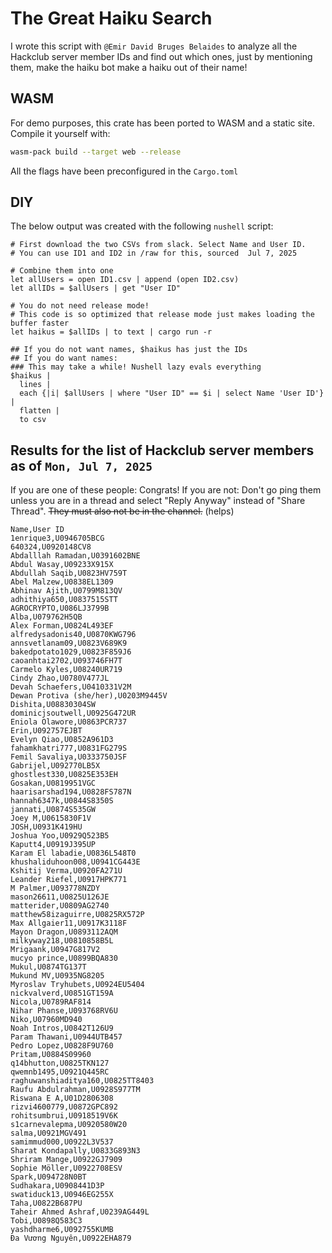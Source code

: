 # The Great Haiku Search

I wrote this script with `@Emir David Bruges Belaides` to analyze all the
Hackclub server member IDs and find out which ones, just by mentioning them,
make the haiku bot make a haiku out of their name!

## WASM

For demo purposes, this crate has been ported to WASM and a static site. Compile
it yourself with:

```sh
wasm-pack build --target web --release
```

All the flags have been preconfigured in the `Cargo.toml`

## DIY

The below output was created with the following `nushell` script:

```nushell
# First download the two CSVs from slack. Select Name and User ID.
# You can use ID1 and ID2 in /raw for this, sourced  Jul 7, 2025

# Combine them into one
let allUsers = open ID1.csv | append (open ID2.csv)
let allIDs = $allUsers | get "User ID"

# You do not need release mode!
# This code is so optimized that release mode just makes loading the buffer faster
let haikus = $allIDs | to text | cargo run -r

## If you do not want names, $haikus has just the IDs
## If you do want names:
### This may take a while! Nushell lazy evals everything
$haikus |
  lines |
  each {|i| $allUsers | where "User ID" == $i | select Name 'User ID'} |
  flatten |
  to csv
```

## Results for the list of Hackclub server members as of `Mon, Jul 7, 2025`

If you are one of these people: Congrats! If you are not: Don't go ping them
unless you are in a thread and select "Reply Anyway" instead of "Share Thread".
~~They must also not be in the channel.~~ (helps)

```csv
Name,User ID
1enrique3,U0946705BCG
640324,U0920148CV8
Abdalllah Ramadan,U0391602BNE
Abdul Wasay,U09233X915X
Abdullah Saqib,U0823HV759T
Abel Malzew,U0838EL1309
Abhinav Ajith,U0799M813QV
adhithiya650,U0837515STT
AGROCRYPTO,U086LJ3799B
Alba,U079762H5QB
Alex Forman,U0824L493EF
alfredysadonis40,U0870KWG796
annsvetlanam09,U0823V689K9
bakedpotato1029,U0823F859J6
caoanhtai2702,U093746FH7T
Carmelo Kyles,U08240UR719
Cindy Zhao,U0780V477JL
Devah Schaefers,U0410331V2M
Dewan Protiva (she/her),U0203M9445V
Dishita,U08830304SW
dominicjsoutwell,U0925G472UR
Eniola Olawore,U0863PCR737
Erin,U092757EJBT
Evelyn Qiao,U0852A961D3
fahamkhatri777,U0831FG279S
Femil Savaliya,U0333750JSF
Gabrijel,U092770LB5X
ghostlest330,U0825E353EH
Gosakan,U0819951VGC
haarisarshad194,U0828FS787N
hannah6347k,U0844S8350S
jannati,U0874S535GW
Joey M,U0615830F1V
JOSH,U0931K419HU
Joshua Yoo,U0929Q523B5
Kaputt4,U0919J395UP
Karam El labadie,U0836L548T0
khushaliduhoon008,U0941CG443E
Kshitij Verma,U0920FA271U
Leander Riefel,U0917HPK771
M Palmer,U093778NZDY
mason26611,U0825U126JE
matterider,U0809AG2740
matthew58izaguirre,U0825RX572P
Max Allgaier11,U0917K3118F
Mayon Dragon,U0893112AQM
milkyway218,U0810858B5L
Mrigaank,U0947G817V2
mucyo prince,U0899BQA830
Mukul,U0874TG137T
Mukund MV,U0935NG8205
Myroslav Tryhubets,U0924EU5404
nickvalverd,U0851GT159A
Nicola,U0789RAF814
Nihar Phanse,U093768RV6U
Niko,U07960MD940
Noah Intros,U0842T126U9
Param Thawani,U0944UTB457
Pedro Lopez,U0828F9U760
Pritam,U0884S09960
q14bhutton,U0825TKN127
qwemnb1495,U0921Q445RC
raghuwanshiaditya160,U0825TT8403
Raufu Abdulrahman,U0928S977TM
Riswana E A,U01D2806308
rizvi4600779,U0872GPC892
rohitsumbrui,U0918519V6K
s1carnevalepma,U0920580W20
salma,U0921MGV491
samimmud000,U0922L3V537
Sharat Kondapally,U0833G893N3
Shriram Mange,U0922GJ7909
Sophie Möller,U0922708ESV
Spark,U094728N0BT
Sudhakara,U0908441D3P
swatiduck13,U0946EG255X
Taha,U0822B687PU
Taheir Ahmed Ashraf,U0239AG449L
Tobi,U0898Q583C3
yashdharme6,U092755KUMB
Đa Vương Nguyên,U0922EHA879
```
